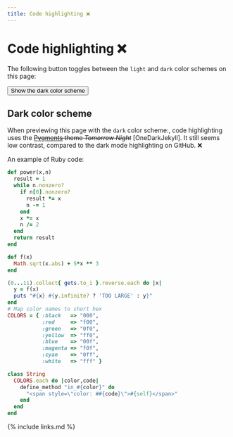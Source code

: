 ```yaml
---
title: Code highlighting ❌
---
```


# Code highlighting ❌

The following button toggles between the `light` and `dark` color schemes on this page:

<button class="btn js-toggle-dark-mode">Show the dark color scheme</button>

<script>
const toggleDarkMode = document.querySelector('.js-toggle-dark-mode');

jtd.addEvent(toggleDarkMode, 'click', function(){
  if (jtd.getTheme() === 'dark') {
    jtd.setTheme('light');
    toggleDarkMode.textContent = 'Show the dark color scheme';
  } else {
    jtd.setTheme('dark');
    toggleDarkMode.textContent = 'Show the light color scheme';
  }
});
</script>

## Dark color scheme

When previewing this page with the `dark` color scheme:, code highlighting uses
the ~~[Pygments](https://stylishthemes.github.io/Syntax-Themes/pygments/) theme
*Tomorrow Night*~~ [OneDarkJekyll].
It still seems low contrast, compared to the dark mode highlighting on GitHub. ❌

An example of Ruby code:

```ruby
def power(x,n)
  result = 1
  while n.nonzero?
    if n[0].nonzero?
      result *= x
      n -= 1
    end
    x *= x
    n /= 2
  end
  return result
end

def f(x)
  Math.sqrt(x.abs) + 5*x ** 3
end

(0...11).collect{ gets.to_i }.reverse.each do |x|
  y = f(x)
  puts "#{x} #{y.infinite? ? 'TOO LARGE' : y}"
end
# Map color names to short hex
COLORS = { :black   => "000",
           :red     => "f00",
           :green   => "0f0",
           :yellow  => "ff0",
           :blue    => "00f",
           :magenta => "f0f",
           :cyan    => "0ff",
           :white   => "fff" }

class String
  COLORS.each do |color,code|
    define_method "in_#{color}" do
      "<span style=\"color: ##{code}\">#{self}</span>"
    end
  end
end
```
{% include links.md %}
